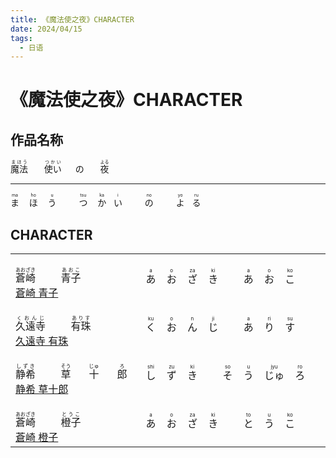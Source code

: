 ```yaml
---
title: 《魔法使之夜》CHARACTER
date: 2024/04/15
tags:
  - 日语
---
```


# 《魔法使之夜》CHARACTER

## 作品名称

<p>
    <ruby>
        <span>魔法</span>
        <rp>(</rp>
        <rt>まほう</rt>
        <rp>)</rp>
    </ruby>
    <span>&emsp;&nbsp;</span>
    <ruby>
        <span>使い</span>
        <rp>(</rp>
        <rt>つかい</rt>
        <rp>)</rp>
    </ruby>
    <span>&emsp;</span>
    <ruby>
        の
    </ruby>
    <span>&emsp;&nbsp;</span>
    <ruby>
        <span>夜</span>
        <rp>(</rp>
        <rt>よる</rt>
        <rp>)</rp>
    </ruby>
</p>

---

<p>
    <ruby>
        <span>ま</span>
        <rp>(</rp>
        <rt>ma</rt>
        <rp>)</rp>
    </ruby>
    <span>&nbsp;&nbsp;</span>
    <ruby>
        <span>ほ</span>
        <rp>(</rp>
        <rt>ho</rt>
        <rp>)</rp>
    </ruby>
    <span>&nbsp;&nbsp;</span>
    <ruby>
        <span>う</span>
        <rp>(</rp>
        <rt>u</rt>
        <rp>)</rp>
    </ruby>
    <span>&emsp;&emsp;</span>
    <ruby>
        <span>つ</span>
        <rp>(</rp>
        <rt>tsu</rt>
        <rp>)</rp>
    </ruby>
    <span>&nbsp;&nbsp;</span>
    <ruby>
        <span>か</span>
        <rp>(</rp>
        <rt>ka</rt>
        <rp>)</rp>
    </ruby>
    <span>&nbsp;</span>
    <ruby>
        <span>い</span>
        <rp>(</rp>
        <rt>i</rt>
        <rp>)</rp>
    </ruby>
    <span>&emsp;&emsp;</span>
    <ruby>
        <span>の</span>
        <rp>(</rp>
        <rt>no</rt>
        <rp>)</rp>
    </ruby>
    <span>&emsp;&emsp;</span>
    <ruby>
        <span>よ</span>
        <rp>(</rp>
        <rt>yo</rt>
        <rp>)</rp>
    </ruby>
    <span>&nbsp;</span>
    <ruby>
        <span>る</span>
        <rp>(</rp>
        <rt>ru</rt>
        <rp>)</rp>
    </ruby>
</p>

## CHARACTER

<table>
    <tbody>
        <tr>
            <td>
                <br>
                <ruby>
                    <span>蒼崎</span>
                    <rp>(</rp>
                    <rt>あおざき</rt>
                    <rp>)</rp>
                </ruby>
                <span>&emsp;&emsp;</span>
                <ruby>
                    <span>青子</span>
                    <rp>(</rp>
                    <rt>あおこ</rt>
                    <rp>)</rp>
                </ruby>
                <br>
                <a href="https://www.typemoon.com/products/mahoyo/character.html#character01" target="_blank">蒼崎 青子</a>
                <br>
            </td>
            <td>
                <ruby>
                    あ
                    <rp>(</rp>
                    <rt>a</rt>
                    <rp>)</rp>
                </ruby>
                <span>&nbsp;&nbsp;</span>
                <ruby>
                    お
                    <rp>(</rp>
                    <rt>o</rt>
                    <rp>)</rp>
                </ruby>
                <span>&nbsp;&nbsp;</span>
                <ruby>
                    ざ
                    <rp>(</rp>
                    <rt>za</rt>
                    <rp>)</rp>
                </ruby>
                <span>&nbsp;&nbsp;</span>
                <ruby>
                    き
                    <rp>(</rp>
                    <rt>ki</rt>
                    <rp>)</rp>
                </ruby>
                <span>&emsp;&emsp;</span>
                <ruby>
                    あ
                    <rp>(</rp>
                    <rt>a</rt>
                    <rp>)</rp>
                </ruby>
                <span>&nbsp;&nbsp;</span>
                <ruby>
                    お
                    <rp>(</rp>
                    <rt>o</rt>
                    <rp>)</rp>
                </ruby>
                <span>&nbsp;&nbsp;</span>
                <ruby>
                    こ
                    <rp>(</rp>
                    <rt>ko</rt>
                    <rp>)</rp>
                </ruby>
            </td>
        </tr>
        <tr>
            <td>
                <br>
                <ruby>
                    <span>久遠寺</span>
                    <rp>(</rp>
                    <rt>くおんじ</rt>
                    <rp>)</rp>
                </ruby>
                <span>&emsp;&emsp;</span>
                <ruby>
                    <span>有珠</span>
                    <rp>(</rp>
                    <rt>ありす</rt>
                    <rp>)</rp>
                </ruby>
                <br>
                <a href="https://www.typemoon.com/products/mahoyo/character.html#character02" target="_blank">久遠寺 有珠</a>
                <br>
            </td>
            <td>
                <ruby>
                    く
                    <rp>(</rp>
                    <rt>ku</rt>
                    <rp>)</rp>
                </ruby>
                <span>&nbsp;&nbsp;</span>
                <ruby>
                    お
                    <rp>(</rp>
                    <rt>o</rt>
                    <rp>)</rp>
                </ruby>
                <span>&nbsp;&nbsp;</span>
                <ruby>
                    ん
                    <rp>(</rp>
                    <rt>n</rt>
                    <rp>)</rp>
                </ruby>
                <span>&nbsp;&nbsp;</span>
                <ruby>
                    じ
                    <rp>(</rp>
                    <rt>ji</rt>
                    <rp>)</rp>
                </ruby>
                <span>&emsp;&emsp;</span>
                <ruby>
                    あ
                    <rp>(</rp>
                    <rt>a</rt>
                    <rp>)</rp>
                </ruby>
                <span>&nbsp;&nbsp;</span>
                <ruby>
                    り
                    <rp>(</rp>
                    <rt>ri</rt>
                    <rp>)</rp>
                </ruby>
                <span>&nbsp;&nbsp;</span>
                <ruby>
                    す
                    <rp>(</rp>
                    <rt>su</rt>
                    <rp>)</rp>
                </ruby>
            </td>
        </tr>
        <tr>
            <td>
                <br>
                <ruby>
                    <span>静希</span>
                    <rp>(</rp>
                    <rt>しずき</rt>
                    <rp>)</rp>
                </ruby>
                <span>&emsp;&emsp;</span>
                <ruby>
                    <span>草</span>
                    <rp>(</rp>
                    <rt>そう</rt>
                    <rp>)</rp>
                </ruby>
                <span>&emsp;&nbsp;</span>
                <ruby>
                    <span>十</span>
                    <rp>(</rp>
                    <rt>じゅ</rt>
                    <rp>)</rp>
                </ruby>
                <span>&emsp;&nbsp;</span>
                <ruby>
                    <span>郎</span>
                    <rp>(</rp>
                    <rt>ろ</rt>
                    <rp>)</rp>
                </ruby>
                <br>
                <a href="https://www.typemoon.com/products/mahoyo/character.html#character03" target="_blank">静希 草十郎</a>
                <br>
            </td>
            <td>
                <ruby>
                    し
                    <rp>(</rp>
                    <rt>shi</rt>
                    <rp>)</rp>
                </ruby>
                <span>&nbsp;&nbsp;</span>
                <ruby>
                    ず
                    <rp>(</rp>
                    <rt>zu</rt>
                    <rp>)</rp>
                </ruby>
                <span>&nbsp;&nbsp;</span>
                <ruby>
                    き
                    <rp>(</rp>
                    <rt>ki</rt>
                    <rp>)</rp>
                </ruby>
                <span>&emsp;&emsp;</span>
                <ruby>
                    そ
                    <rp>(</rp>
                    <rt>so</rt>
                    <rp>)</rp>
                </ruby>
                <span>&nbsp;&nbsp;</span>
                <ruby>
                    う
                    <rp>(</rp>
                    <rt>u</rt>
                    <rp>)</rp>
                </ruby>
                <span>&nbsp;&nbsp;</span>
                <ruby>
                    じゅ
                    <rp>(</rp>
                    <rt>jyu</rt>
                    <rp>)</rp>
                </ruby>
                <span>&nbsp;&nbsp;</span>
                <ruby>
                    ろ
                    <rp>(</rp>
                    <rt>ro</rt>
                    <rp>)</rp>
                </ruby>
            </td>
        </tr>
        <tr>
            <td>
                <br>
                <ruby>
                    <span>蒼崎</span>
                    <rp>(</rp>
                    <rt>あおざき</rt>
                    <rp>)</rp>
                </ruby>
                <span>&emsp;&emsp;</span>
                <ruby>
                    <span>橙子</span>
                    <rp>(</rp>
                    <rt>とうこ</rt>
                    <rp>)</rp>
                </ruby>
                <br>
                <a href="https://zh.moegirl.org.cn/zh/%E8%8B%8D%E5%B4%8E%E6%A9%99%E5%AD%90" target="_blank">蒼崎 橙子</a>
                <br>
            </td>
            <td>
                <ruby>
                    あ
                    <rp>(</rp>
                    <rt>a</rt>
                    <rp>)</rp>
                </ruby>
                <span>&nbsp;&nbsp;</span>
                <ruby>
                    お
                    <rp>(</rp>
                    <rt>o</rt>
                    <rp>)</rp>
                </ruby>
                <span>&nbsp;&nbsp;</span>
                <ruby>
                    ざ
                    <rp>(</rp>
                    <rt>za</rt>
                    <rp>)</rp>
                </ruby>
                <span>&nbsp;&nbsp;</span>
                <ruby>
                    き
                    <rp>(</rp>
                    <rt>ki</rt>
                    <rp>)</rp>
                </ruby>
                <span>&emsp;&emsp;</span>
                <ruby>
                    と
                    <rp>(</rp>
                    <rt>to</rt>
                    <rp>)</rp>
                </ruby>
                <span>&nbsp;&nbsp;</span>
                <ruby>
                    う
                    <rp>(</rp>
                    <rt>u</rt>
                    <rp>)</rp>
                </ruby>
                <span>&nbsp;&nbsp;</span>
                <ruby>
                    こ
                    <rp>(</rp>
                    <rt>ko</rt>
                    <rp>)</rp>
                </ruby>
            </td>
        </tr>
    </tbody>
</table>
